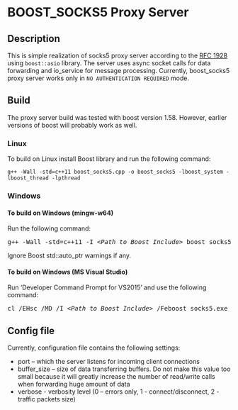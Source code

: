 # BOOST_SOCKS5 Proxy Server

## Description
This is simple realization of socks5 proxy server according to the [RFC 1928](https://www.ietf.org/rfc/rfc1928.txt) using `boost::asio` library. The server uses async socket calls for data forwarding and io_service for message processing. Currently, boost_socks5 proxy server works only in `NO AUTHENTICATION REQUIRED` mode.

## Build
The proxy server build was tested with boost version 1.58. However, earlier versions of boost will probably work as well.

### Linux
To build on Linux install Boost library and run the following command:
```
g++ -Wall -std=c++11 boost_socks5.cpp -o boost_socks5 -lboost_system -lboost_thread -lpthread
```
### Windows 

#### To build on Windows (mingw-w64)
Run the following command:
<pre>
g++ -Wall -std=c++11 -I <i>&lt;Path_to_Boost_Include&gt;</i> boost_socks5.cpp -o boost_socks5 -static -L <i>&lt;Path_to_Boost_Libs&gt;</i> -lboost_system -lboost_thread -lwsock32 -lws2_32
</pre>
Ignore Boost std::auto_ptr warnings if any.

#### To build on Windows (MS Visual Studio)
Run ‘Developer Command Prompt for VS2015’ and use the following command:
<pre>
cl /EHsc /MD /I <i>&lt;Path_to_Boost_Include&gt;</i> /Feboost_socks5.exe boost_socks5.cpp /link /LIBPATH:<i>&lt;Path_to_Boost_Libs&gt;</i>
</pre>
## Config file
Currently, configuration file contains the following settings:
* port – which the server listens for incoming client connections 
* buffer_size – size of data transferring buffers. Do not make this value too small because it will greatly increase the number of read/write calls when forwarding huge amount of data
* verbose - verbosity level (0 – errors only, 1 - connect/disconnect, 2 - traffic packets size)
